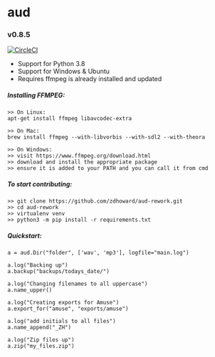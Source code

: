 # aud
### v0.8.5
[![CircleCI](https://circleci.com/gh/zdhoward/aud.svg?style=svg)](https://circleci.com/gh/zdhoward/aud)

- Support for Python 3.8
- Support for Windows & Ubuntu
- Requires ffmpeg is already installed and updated

##### Installing FFMPEG:
```
>> On Linux:
apt-get install ffmpeg libavcodec-extra

>> On Mac:
brew install ffmpeg --with-libvorbis --with-sdl2 --with-theora

>> On Windows:
>> visit https://www.ffmpeg.org/download.html
>> download and install the appropriate package
>> ensure it is added to your PATH and you can call it from cmd
```

##### To start contributing:
```
>> git clone https://github.com/zdhoward/aud-rework.git
>> cd aud-rework
>> virtualenv venv
>> python3 -m pip install -r requirements.txt
```

##### Quickstart:
```
a = aud.Dir("folder", ['wav', 'mp3'], logfile="main.log")

a.log("Backing up")
a.backup("backups/todays_date/")

a.log("Changing filenames to all uppercase")
a.name_upper()

a.log("Creating exports for Amuse")
a.export_for("amuse", "exports/amuse")

a.log("add initials to all files")
a.name_append("_ZH")

a.log("Zip files up")
a.zip("my_files.zip")
```
